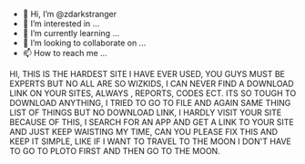- 👋 Hi, I’m @zdarkstranger
- 👀 I’m interested in ...
- 🌱 I’m currently learning ...
- 💞️ I’m looking to collaborate on ...
- 📫 How to reach me ...

<!---
zdarkstranger/zdarkstranger is a ✨ special ✨ repository because its `README.md` (this file) appears on your GitHub profile.
You can click the Preview link to take a look at your changes.
--->
HI, THIS IS THE HARDEST SITE I HAVE EVER USED, YOU GUYS MUST BE EXPERTS BUT NO ALL ARE SO WIZKIDS, I CAN NEVER FIND A DOWNLOAD LINK ON YOUR SITES, ALWAYS , REPORTS, CODES ECT. ITS SO TOUGH TO DOWNLOAD ANYTHING, I TRIED TO GO TO FILE AND AGAIN SAME THING LIST OF THINGS BUT NO DOWNLOAD LINK, I HARDLY VISIT YOUR SITE BECAUSE OF THIS, I SEARCH FOR AN APP AND GET A LINK TO YOUR SITE AND JUST KEEP WAISTING MY TIME, CAN YOU PLEASE FIX THIS AND KEEP IT SIMPLE, LIKE IF I WANT TO TRAVEL TO THE MOON I DON'T HAVE TO GO TO PLOTO FIRST AND THEN GO TO THE MOON.

